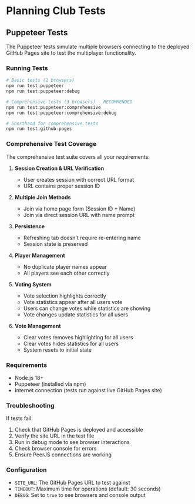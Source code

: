 # Planning Club Tests

## Puppeteer Tests

The Puppeteer tests simulate multiple browsers connecting to the deployed GitHub Pages site to test the multiplayer functionality.

### Running Tests

```bash
# Basic tests (2 browsers)
npm run test:puppeteer
npm run test:puppeteer:debug

# Comprehensive tests (3 browsers) - RECOMMENDED
npm run test:puppeteer:comprehensive
npm run test:puppeteer:comprehensive:debug

# Shorthand for comprehensive tests
npm run test:github-pages
```

### Comprehensive Test Coverage

The comprehensive test suite covers all your requirements:

1. **Session Creation & URL Verification**
   - User creates session with correct URL format
   - URL contains proper session ID

2. **Multiple Join Methods**
   - Join via home page form (Session ID + Name)
   - Join via direct session URL with name prompt

3. **Persistence**
   - Refreshing tab doesn't require re-entering name
   - Session state is preserved

4. **Player Management**
   - No duplicate player names appear
   - All players see each other correctly

5. **Voting System**
   - Vote selection highlights correctly
   - Vote statistics appear after all users vote
   - Users can change votes while statistics are showing
   - Vote changes update statistics for all users

6. **Vote Management**
   - Clear votes removes highlighting for all users
   - Clear votes hides statistics for all users
   - System resets to initial state

### Requirements

- Node.js 18+
- Puppeteer (installed via npm)
- Internet connection (tests run against live GitHub Pages site)

### Troubleshooting

If tests fail:
1. Check that GitHub Pages is deployed and accessible
2. Verify the site URL in the test file
3. Run in debug mode to see browser interactions
4. Check browser console for errors
5. Ensure PeerJS connections are working

### Configuration

- `SITE_URL`: The GitHub Pages URL to test against
- `TIMEOUT`: Maximum time for operations (default: 30 seconds)
- `DEBUG`: Set to `true` to see browsers and console output